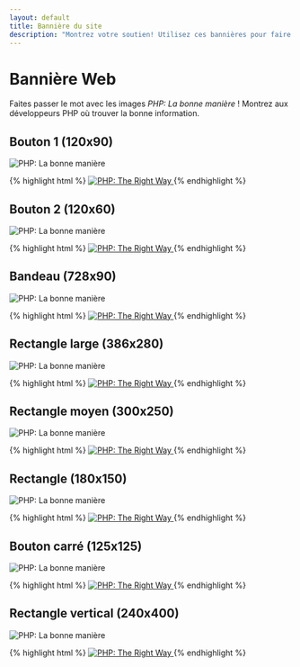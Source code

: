 ```yaml
---
layout: default
title: Bannière du site
description: "Montrez votre soutien! Utilisez ces bannières pour faire connaître aux nouveaux développeurs PHP ce site"
---
```


# Bannière Web

Faites passer le mot avec les images _PHP: La bonne manière_ ! Montrez aux développeurs PHP où trouver la bonne information.

## Bouton 1 (120x90)

<p><img src="/php-the-right-way/images/banners/btn1-120x90.png" alt="PHP: La bonne manière"/></p>

{% highlight html %}
<a href="http://www.phptherightway.com">
    <img src="http://www.phptherightway.com/images/banners/btn1-120x90.png" alt="PHP: The Right Way"/>
</a>
{% endhighlight %}

## Bouton 2 (120x60)

<p><img src="/php-the-right-way/images/banners/btn2-120x60.png" alt="PHP: La bonne manière"/></p>

{% highlight html %}
<a href="http://www.phptherightway.com">
    <img src="http://www.phptherightway.com/images/banners/btn2-120x60.png" alt="PHP: The Right Way"/>
</a>
{% endhighlight %}

## Bandeau (728x90)

<p><img src="/php-the-right-way/images/banners/leaderboard-728x90.png" alt="PHP: La bonne manière"/></p>

{% highlight html %}
<a href="http://www.phptherightway.com">
    <img src="http://www.phptherightway.com/images/banners/leaderboard-728x90.png" alt="PHP: The Right Way"/>
</a>
{% endhighlight %}

## Rectangle large (386x280)

<p><img src="/php-the-right-way/images/banners/lg-rect-386x280.png" alt="PHP: La bonne manière"/></p>

{% highlight html %}
<a href="http://www.phptherightway.com">
    <img src="http://www.phptherightway.com/images/banners/lg-rect-386x280.png" alt="PHP: The Right Way"/>
</a>
{% endhighlight %}

## Rectangle moyen (300x250)

<p><img src="/php-the-right-way/images/banners/med-rect-300x250.png" alt="PHP: La bonne manière"/></p>

{% highlight html %}
<a href="http://www.phptherightway.com">
    <img src="http://www.phptherightway.com/images/banners/med-rect-300x250.png" alt="PHP: The Right Way"/>
</a>
{% endhighlight %}

## Rectangle (180x150)

<p><img src="/php-the-right-way/images/banners/rect-180x150.png" alt="PHP: La bonne manière"/></p>

{% highlight html %}
<a href="http://www.phptherightway.com">
    <img src="http://www.phptherightway.com/images/banners/rect-180x150.png" alt="PHP: The Right Way"/>
</a>
{% endhighlight %}

## Bouton carré (125x125)

<p><img src="/php-the-right-way/images/banners/sq-btn-125x125.png" alt="PHP: La bonne manière"/></p>

{% highlight html %}
<a href="http://www.phptherightway.com">
    <img src="http://www.phptherightway.com/images/banners/sq-btn-125x125.png" alt="PHP: The Right Way"/>
</a>
{% endhighlight %}

## Rectangle vertical (240x400)

<p><img src="/php-the-right-way/images/banners/vert-rect-240x400.png" alt="PHP: La bonne manière"/></p>

{% highlight html %}
<a href="http://www.phptherightway.com">
    <img src="http://www.phptherightway.com/images/banners/vert-rect-240x400.png" alt="PHP: The Right Way"/>
</a>
{% endhighlight %}
